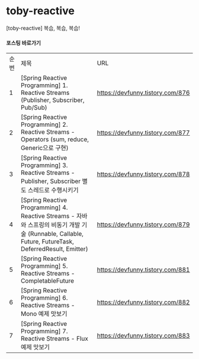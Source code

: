 # toby-reactive
[toby-reactive] 복습, 복습, 복습!

#### 포스팅 바로가기
| | | |
|-|-|-|
|순번|제목|URL|
|1|[Spring Reactive Programming] 1. Reactive Streams (Publisher, Subscriber, Pub/Sub)|https://devfunny.tistory.com/876|
|2|[Spring Reactive Programming] 2. Reactive Streams - Operators (sum, reduce, Generic으로 구현)|https://devfunny.tistory.com/877|
|3|[Spring Reactive Programming] 3. Reactive Streams - Publisher, Subscriber 별도 스레드로 수행시키기|https://devfunny.tistory.com/878|
|4|[Spring Reactive Programming] 4. Reactive Streams - 자바와 스프링의 비동기 개발 기술 (Runnable, Callable, Future, FutureTask, DeferredResult, Emitter)|https://devfunny.tistory.com/879|
|5|[Spring Reactive Programming] 5. Reactive Streams - CompletableFuture|https://devfunny.tistory.com/881|
|6|[Spring Reactive Programming] 6. Reactive Streams - Mono 예제 맛보기|https://devfunny.tistory.com/882|
|7|[Spring Reactive Programming] 7. Reactive Streams - Flux 예제 맛보기|https://devfunny.tistory.com/883|

